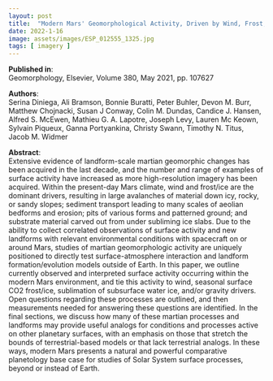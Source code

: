 ```yaml
---
layout: post
title:  "Modern Mars' Geomorphological Activity, Driven by Wind, Frost, and Gravity"
date: 2022-1-16
image: assets/images/ESP_012555_1325.jpg
tags: [ imagery ]
---
```


**Published in**:  
Geomorphology, Elsevier, Volume 380, May 2021, pp. 107627

**Authors**:  
Serina Diniega, Ali Bramson, Bonnie Buratti, Peter Buhler, Devon M. Burr, Matthew Chojnacki, Susan J Conway, Colin M. Dundas, Candice J. Hansen, Alfred S. McEwen, Mathieu G. A. Lapotre, Joseph Levy, Lauren Mc Keown, Sylvain Piqueux, Ganna Portyankina, Christy Swann, Timothy N. Titus, Jacob M. Widmer

**Abstract**:  
Extensive evidence of landform-scale martian geomorphic changes has been acquired in the last decade, and the number and range of examples of surface activity have increased as more high-resolution imagery has been acquired. Within the present-day Mars climate, wind and frost/ice are the dominant drivers, resulting in large avalanches of material down icy, rocky, or sandy slopes; sediment transport leading to many scales of aeolian bedforms and erosion; pits of various forms and patterned ground; and substrate material carved out from under subliming ice slabs. Due to the ability to collect correlated observations of surface activity and new landforms with relevant environmental conditions with spacecraft on or around Mars, studies of martian geomorphologic activity are uniquely positioned to directly test surface-atmosphere interaction and landform formation/evolution models outside of Earth. In this paper, we outline currently observed and interpreted surface activity occurring within the modern Mars environment, and tie this activity to wind, seasonal surface CO2 frost/ice, sublimation of subsurface water ice, and/or gravity drivers. Open questions regarding these processes are outlined, and then measurements needed for answering these questions are identified. In the final sections, we discuss how many of these martian processes and landforms may provide useful analogs for conditions and processes active on other planetary surfaces, with an emphasis on those that stretch the bounds of terrestrial-based models or that lack terrestrial analogs. In these ways, modern Mars presents a natural and powerful comparative planetology base case for studies of Solar System surface processes, beyond or instead of Earth.